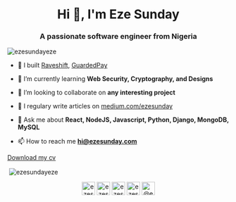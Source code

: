 <h1 align="center">Hi 👋, I'm Eze Sunday</h1>
<h3 align="center">A passionate software engineer from Nigeria</h3>

<p align="left"> <img src="https://komarev.com/ghpvc/?username=ezesundayeze" alt="ezesundayeze" /> </p>

- 🔭 I built [Raveshift](http://raveshift.com), [GuardedPay](https://www.guardedpay.com)
- 🌱 I’m currently learning **Web Security, Cryptography, and Designs**

- 👯 I’m looking to collaborate on **any interesting project**

- 📝 I regulary write articles on [medium.com/ezesunday](medium.com/ezesunday)

- 💬 Ask me about **React, NodeJS, Javascript, Python, Django, MongoDB, MySQL**

- 📫 How to reach me **hi@ezesunday.com**

[Download my cv](https://www.canva.com/design/DAEEiHHUw44/hKlZd547q-o_-Ap82dAmIQ/view?utm_content=DAEEiHHUw44&utm_campaign=designshare&utm_medium=link&utm_source=homepage_design_menu "My CV")


<p>&nbsp;<img align="center" src="https://github-readme-stats.vercel.app/api?username=ezesundayeze&show_icons=true" alt="ezesundayeze" /></p>

<p align="center"> 
<a href="https://dev.to/ezesundayeze" target="blank"><img align="center" src="https://cdn.jsdelivr.net/npm/simple-icons@3.0.1/icons/dev-dot-to.svg" alt="ezesundayeze" height="30" width="30" /></a>
<a href="https://twitter.com/ezesundayeze" target="blank"><img align="center" src="https://cdn.jsdelivr.net/npm/simple-icons@3.0.1/icons/twitter.svg" alt="ezesundayeze" height="30" width="30" /></a>
<a href="https://linkedin.com/in/ezesundayeze" target="blank"><img align="center" src="https://cdn.jsdelivr.net/npm/simple-icons@3.0.1/icons/linkedin.svg" alt="ezesundayeze" height="30" width="30" /></a>
<a href="https://instagram.com/ezesundayeze" target="blank"><img align="center" src="https://cdn.jsdelivr.net/npm/simple-icons@3.0.1/icons/instagram.svg" alt="ezesundayeze" height="30" width="30" /></a>
<a href="https://medium.com/@ezesunday" target="blank"><img align="center" src="https://cdn.jsdelivr.net/npm/simple-icons@3.0.1/icons/medium.svg" alt="@ezesunday" height="30" width="30" /></a>
</p>


